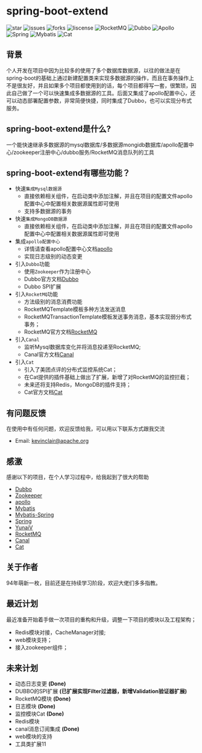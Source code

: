 # spring-boot-extend
![star](https://img.shields.io/github/stars/KevinClair/spring-boot-extend)
![issues](https://img.shields.io/github/issues/KevinClair/spring-boot-extend)
![forks](https://img.shields.io/github/forks/KevinClair/spring-boot-extend)
![liscense](https://img.shields.io/github/license/KevinClair/spring-boot-extend)
![RocketMQ](https://img.shields.io/badge/MQ-RocketMQ-9cf)
![Dubbo](https://img.shields.io/badge/Rpc-Dubbo-green)
![Apollo](https://img.shields.io/badge/Config-Apollo-yellow)
![Spring](https://img.shields.io/badge/Framework-Spring-yellowgreen)
![Mybatis](https://img.shields.io/badge/ORM-Mybatis-blue)
![Cat](https://img.shields.io/badge/APM-cat-red)

## 背景
个人开发在项目中因为比较多的使用了多个数据库数据源，以往的做法是在spring-boot的基础上通过新建配置类来实现多数据源的操作，而且在事务操作上不是很友好，并且如果多个项目都使用到的话，每个项目都得写一套，很繁琐，因此自己做了一个可以快速集成多数据源的工具。后面又集成了apollo配置中心，还可以动态部署配置参数，非常简便快捷，同时集成了Dubbo，也可以实现分布式服务。

## spring-boot-extend是什么?
一个能快速继承多数据源的mysql数据库/多数据源mongidb数据库/apollo配置中心/zookeeper注册中心/dubbo服务/RocketMQ消息队列的工具

## spring-boot-extend有哪些功能？

* 快速`集成Mysql数据源`
    *  直接依赖相关组件，在启动类中添加注解，并且在项目的配置文件apollo配置中心中配置相关数据源属性即可使用
    *  支持多数据源的事务
* 快速`集成MongoDB数据源`
    *  直接依赖相关组件，在启动类中添加注解，并且在项目的配置文件apollo配置中心中配置相关数据源属性即可使用
* 集成`apollo配置中心`
    *  详情请查看apollo配置中心文档[apollo](https://github.com/ctripcorp/apollo)
    *  实现日志级别的动态变更
* 引入`Dubbo`功能
    *  使用`Zookeeper`作为注册中心
    *  Dubbo官方文档[Dubbo](http://dubbo.apache.org/)
    *  Dubbo SPI扩展
 * 引入`RocketMQ`功能
    *  方法级别的消息消费功能
    *  RocketMQTemplate模板多种方法发送消息
    *  RocketMQTransactionTemplate模板发送事务消息，基本实现弱分布式事务；
    *  RocketMQ官方文档[RocketMQ](http://rocketmq.apache.org/)
 * 引入`Canal`
    * 监听Mysql数据库变化并将消息投递至RocketMQ;   
    * Canal官方文档[Canal](https://github.com/alibaba/canal)
 * 引入`Cat`
    * 引入了美团点评的分布式监控系统Cat；
    * 在Cat提供的插件基础上做出了扩展，新增了对RocketMQ的监控拦截； 
    * 未来还将支持Redis，MongoDB的插件支持；
    * Cat官方文档[Cat](https://github.com/dianping/cat)

## 有问题反馈
在使用中有任何问题，欢迎反馈给我，可以用以下联系方式跟我交流
* Email: kevinclair@apache.org

## 感激
感谢以下的项目，在个人学习过程中，给我起到了很大的帮助

* [Dubbo](http://dubbo.apache.org/zh-cn/) 
* [Zookeeper](https://zookeeper.apache.org/)
* [apollo](https://github.com/ctripcorp/apollo)
* [Mybatis](https://github.com/mybatis/mybatis-3)
* [Mybatis-Spring](https://github.com/mybatis/spring)
* [Spring](https://github.com/spring-projects/spring-framework)
* [YunaiV](https://github.com/YunaiV/Blog)
* [RocketMQ](https://github.com/apache/rocketmq)
* [Canal](https://github.com/alibaba/canal)
* [Cat](https://github.com/dianping/cat)

## 关于作者
94年萌新一枚，目前还是在持续学习阶段，欢迎大佬们多多指教。

## 最近计划
最近准备开始着手做一次项目的重构和升级，调整一下项目的模块以及工程架构；
* Redis模块对接，CacheManager对接;
* web模块支持；
* 接入zookeeper组件；

## 未来计划
* 动态日志变更  **(Done)**
* DUBBO的SPI扩展 **(已扩展实现Filter过滤器，新增Validation验证器扩展)**
* RocketMQ模块 **(Done)**
* 日志模块 **(Done)**
* 监控模块Cat **(Done)**
* Redis模块
* canal消息订阅集成 **(Done)**
* web模块的支持
* 工具类扩展11

